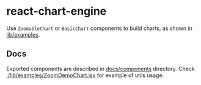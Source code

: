 # react-chart-engine

Use `ZoomableChart` or `BasicChart` components to build charts, as shown in [lib/examples](./lib/examples).

## Docs

Exported components are described in [docs/components](./docs/components) directory. Check [./lib/examples/ZoomDemoChart.jsx](lib/examples/ZoomDemoChart.jsx) for example of utils usage.
